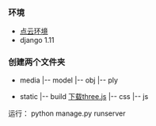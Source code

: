 ### 环境

* [点云环境](https://github.com/daavoo/pyntcloud)
* django 1.11

### 创建两个文件夹

* media
    |-- model
         |-- obj
         |-- ply

* static
     |-- build  [下载three.js](https://threejs.org/)
     |-- css
     |-- js

运行： python manage.py runserver